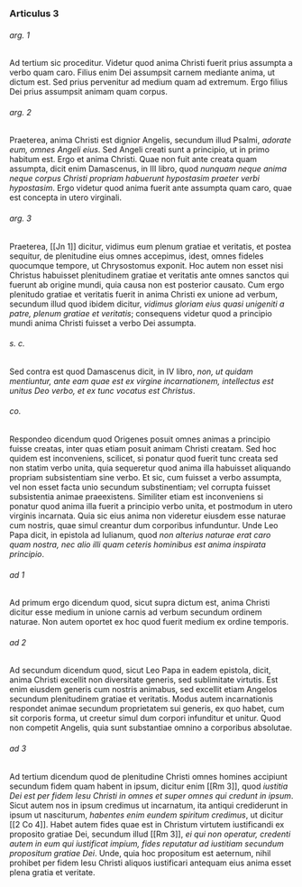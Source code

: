 ### Articulus 3

###### arg. 1
Ad tertium sic proceditur. Videtur quod anima Christi fuerit prius assumpta a verbo quam caro. Filius enim Dei assumpsit carnem mediante anima, ut dictum est. Sed prius pervenitur ad medium quam ad extremum. Ergo filius Dei prius assumpsit animam quam corpus.

###### arg. 2
Praeterea, anima Christi est dignior Angelis, secundum illud Psalmi, *adorate eum, omnes Angeli eius*. Sed Angeli creati sunt a principio, ut in primo habitum est. Ergo et anima Christi. Quae non fuit ante creata quam assumpta, dicit enim Damascenus, in III libro, quod *nunquam neque anima neque corpus Christi propriam habuerunt hypostasim praeter verbi hypostasim*. Ergo videtur quod anima fuerit ante assumpta quam caro, quae est concepta in utero virginali.

###### arg. 3
Praeterea, [[Jn 1]] dicitur, vidimus eum plenum gratiae et veritatis, et postea sequitur, de plenitudine eius omnes accepimus, idest, omnes fideles quocumque tempore, ut Chrysostomus exponit. Hoc autem non esset nisi Christus habuisset plenitudinem gratiae et veritatis ante omnes sanctos qui fuerunt ab origine mundi, quia causa non est posterior causato. Cum ergo plenitudo gratiae et veritatis fuerit in anima Christi ex unione ad verbum, secundum illud quod ibidem dicitur, *vidimus gloriam eius quasi unigeniti a patre, plenum gratiae et veritatis*; consequens videtur quod a principio mundi anima Christi fuisset a verbo Dei assumpta.

###### s. c.
Sed contra est quod Damascenus dicit, in IV libro, *non, ut quidam mentiuntur, ante eam quae est ex virgine incarnationem, intellectus est unitus Deo verbo, et ex tunc vocatus est Christus*.

###### co.
Respondeo dicendum quod Origenes posuit omnes animas a principio fuisse creatas, inter quas etiam posuit animam Christi creatam. Sed hoc quidem est inconveniens, scilicet, si ponatur quod fuerit tunc creata sed non statim verbo unita, quia sequeretur quod anima illa habuisset aliquando propriam subsistentiam sine verbo. Et sic, cum fuisset a verbo assumpta, vel non esset facta unio secundum substinentiam; vel corrupta fuisset subsistentia animae praeexistens. Similiter etiam est inconveniens si ponatur quod anima illa fuerit a principio verbo unita, et postmodum in utero virginis incarnata. Quia sic eius anima non videretur eiusdem esse naturae cum nostris, quae simul creantur dum corporibus infunduntur. Unde Leo Papa dicit, in epistola ad Iulianum, quod *non alterius naturae erat caro quam nostra, nec alio illi quam ceteris hominibus est anima inspirata principio*.

###### ad 1
Ad primum ergo dicendum quod, sicut supra dictum est, anima Christi dicitur esse medium in unione carnis ad verbum secundum ordinem naturae. Non autem oportet ex hoc quod fuerit medium ex ordine temporis.

###### ad 2
Ad secundum dicendum quod, sicut Leo Papa in eadem epistola, dicit, anima Christi excellit non diversitate generis, sed sublimitate virtutis. Est enim eiusdem generis cum nostris animabus, sed excellit etiam Angelos secundum plenitudinem gratiae et veritatis. Modus autem incarnationis respondet animae secundum proprietatem sui generis, ex quo habet, cum sit corporis forma, ut creetur simul dum corpori infunditur et unitur. Quod non competit Angelis, quia sunt substantiae omnino a corporibus absolutae.

###### ad 3
Ad tertium dicendum quod de plenitudine Christi omnes homines accipiunt secundum fidem quam habent in ipsum, dicitur enim [[Rm 3]], quod *iustitia Dei est per fidem Iesu Christi in omnes et super omnes qui credunt in ipsum*. Sicut autem nos in ipsum credimus ut incarnatum, ita antiqui crediderunt in ipsum ut nasciturum, *habentes enim eundem spiritum credimus*, ut dicitur [[2 Co 4]]. Habet autem fides quae est in Christum virtutem iustificandi ex proposito gratiae Dei, secundum illud [[Rm 3]], *ei qui non operatur, credenti autem in eum qui iustificat impium, fides reputatur ad iustitiam secundum propositum gratiae Dei*. Unde, quia hoc propositum est aeternum, nihil prohibet per fidem Iesu Christi aliquos iustificari antequam eius anima esset plena gratia et veritate.

